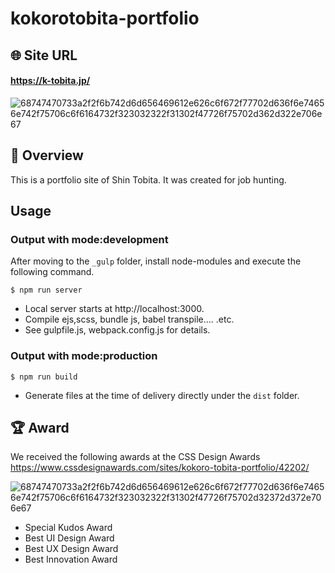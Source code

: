 # kokorotobita-portfolio 



## 🌐 Site URL

#### **https://k-tobita.jp/**  
![68747470733a2f2f6b742d6d656469612e626c6f672f77702d636f6e74656e742f75706c6f6164732f323032322f31302f47726f75702d362d322e706e67](https://user-images.githubusercontent.com/84849551/230767923-f03c0fe4-2fe6-49c6-9804-7d0962118b83.jpg)

## 🎁 Overview
This is a portfolio site of Shin Tobita. It was created for job hunting.

## Usage
### Output with mode:development
After moving to the `_gulp` folder, install node-modules and execute the following command.
```
$ npm run server
```
- Local server starts at http://localhost:3000.
- Compile ejs,scss, bundle js, babel transpile.... .etc.
- See gulpfile.js, webpack.config.js for details.

### Output with mode:production

```
$ npm run build
```
- Generate files at the time of delivery directly under the `dist` folder.

## 🏆 Award
We received the following awards at the CSS Design Awards
https://www.cssdesignawards.com/sites/kokoro-tobita-portfolio/42202/

![68747470733a2f2f6b742d6d656469612e626c6f672f77702d636f6e74656e742f75706c6f6164732f323032322f31302f47726f75702d32372d372e706e67](https://user-images.githubusercontent.com/84849551/230767926-d0b5bb86-2a2b-462c-88e8-5034a49bc661.jpg)


- Special Kudos Award
- Best UI Design Award
- Best UX Design Award
- Best Innovation Award
